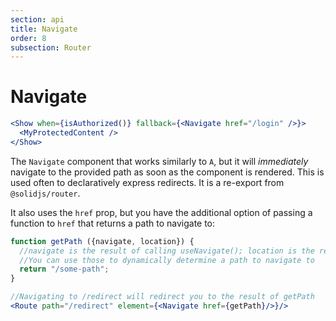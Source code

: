 ```yaml
---
section: api
title: Navigate
order: 8
subsection: Router
---
```


# Navigate

```jsx
<Show when={isAuthorized()} fallback={<Navigate href="/login" />}>
  <MyProtectedContent />
</Show>
```

The `Navigate` component that works similarly to `A`, but it will _immediately_ navigate to the provided path as soon as the component is rendered. This is used often to declaratively express redirects. It is a re-export from `@solidjs/router`.

It also uses the `href` prop, but you have the additional option of passing a function to `href` that returns a path to navigate to:

```jsx
function getPath ({navigate, location}) {
  //navigate is the result of calling useNavigate(); location is the result of calling useLocation(). 
  //You can use those to dynamically determine a path to navigate to
  return "/some-path";
}

//Navigating to /redirect will redirect you to the result of getPath
<Route path="/redirect" element={<Navigate href={getPath}/>}/>
```
